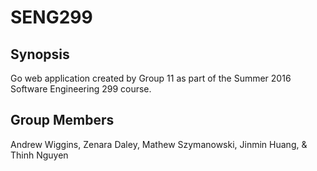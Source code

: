 # SENG299

## Synopsis
Go web application created by Group 11 as part of the Summer 2016 Software Engineering 299 course.

## Group Members
Andrew Wiggins, 
Zenara Daley,
Mathew Szymanowski,
Jinmin Huang, & 
Thinh Nguyen

